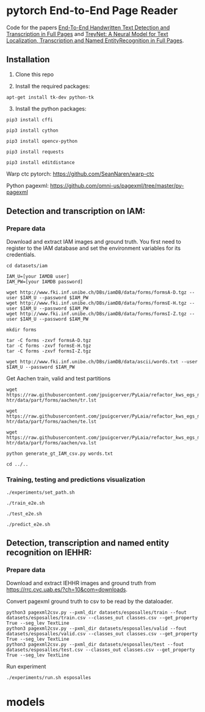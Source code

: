 # pytorch End-to-End Page Reader

Code for the papers [End-To-End Handwritten Text Detection and Transcription in Full Pages](http://www.cvc.uab.es/people/mcarbonell/papers/wml.pdf) and  [TreyNet: A Neural Model for Text Localization, Transcription and Named EntityRecognition in Full Pages](https://arxiv.org/pdf/1912.10016.pdf).

## Installation

1) Clone this repo

2) Install the required packages:

```
apt-get install tk-dev python-tk
```

3) Install the python packages:

```
pip3 install cffi

pip3 install cython

pip3 install opencv-python

pip3 install requests

pip3 install editdistance
```
Warp ctc pytorch: https://github.com/SeanNaren/warp-ctc

Python pagexml: https://github.com/omni-us/pagexml/tree/master/py-pagexml

## Detection and transcription on IAM:

### Prepare data
Download and extract IAM images and ground truth. You first need to register to the IAM database and set the environment variables for its credentials.

```
cd datasets/iam

IAM_U=[your IAMDB user]
IAM_PW=[your IAMDB password]

wget http://www.fki.inf.unibe.ch/DBs/iamDB/data/forms/formsA-D.tgz --user $IAM_U --password $IAM_PW
wget http://www.fki.inf.unibe.ch/DBs/iamDB/data/forms/formsE-H.tgz --user $IAM_U --password $IAM_PW
wget http://www.fki.inf.unibe.ch/DBs/iamDB/data/forms/formsI-Z.tgz --user $IAM_U --password $IAM_PW

mkdir forms

tar -C forms -zxvf formsA-D.tgz
tar -C forms -zxvf formsE-H.tgz
tar -C forms -zxvf formsI-Z.tgz

wget http://www.fki.inf.unibe.ch/DBs/iamDB/data/ascii/words.txt --user $IAM_U --password $IAM_PW
```
Get Aachen train, valid and test partitions
```
wget https://raw.githubusercontent.com/jpuigcerver/PyLaia/refactor_kws_egs_master/egs/iam-htr/data/part/forms/aachen/tr.lst

wget https://raw.githubusercontent.com/jpuigcerver/PyLaia/refactor_kws_egs_master/egs/iam-htr/data/part/forms/aachen/te.lst

wget https://raw.githubusercontent.com/jpuigcerver/PyLaia/refactor_kws_egs_master/egs/iam-htr/data/part/forms/aachen/va.lst

python generate_gt_IAM_csv.py words.txt

cd ../..

```


### Training, testing and predictions visualization


```
./experiments/set_path.sh

./train_e2e.sh

./test_e2e.sh

./predict_e2e.sh

```

## Detection, transcription and named entity recognition on IEHHR:


### Prepare data
Download and extract IEHHR images and ground truth from https://rrc.cvc.uab.es/?ch=10&com=downloads.

Convert pagexml ground truth to csv to be read by the dataloader.
```
python3 pagexml2csv.py --pxml_dir datasets/esposalles/train --fout datasets/esposalles/train.csv --classes_out classes.csv --get_property True --seg_lev TextLine
python3 pagexml2csv.py --pxml_dir datasets/esposalles/valid --fout datasets/esposalles/valid.csv --classes_out classes.csv --get_property True --seg_lev TextLine
python3 pagexml2csv.py --pxml_dir datasets/esposalles/test --fout datasets/esposalles/test.csv --classes_out classes.csv --get_property True --seg_lev TextLine

```

Run experiment
```
./experiments/run.sh esposalles

```
# models
